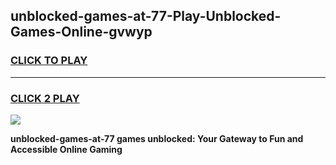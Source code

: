 
## unblocked-games-at-77-Play-Unblocked-Games-Online-gvwyp
<h3>
<a href="https://premium76.site?title=unblocked-games-at-77&ref=24A">CLICK TO PLAY</a></h3>
<hr>

<h3>
<a href="https://premium76.site?title=unblocked-games-at-77&ref=24A">CLICK 2 PLAY</a>
  
</h3>

<a href="https://premium76.site?title=unblocked-games-at-77&ref=24A"><img src="https://clearcache.store/games.png"></a>


**unblocked-games-at-77 games unblocked: Your Gateway to Fun and Accessible Online Gaming**
